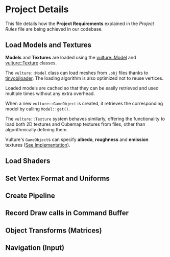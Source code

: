 # Project Details

This file details how the **Project Requirements** explained in the *Project Rules* file are being achieved in our codebase.

## Load Models and Textures

**Models** and **Textures** are loaded using the [vulture::Model](../ComputerGraphicsProject2023/src/vulture/renderer/Model.h) and [vulture::Texture](../ComputerGraphicsProject2023/src/vulture/renderer/Model.h) classes.

The `vulture::Model` class can load meshes from `.obj` files thanks to [tinyobjloader](https://github.com/tinyobjloader/tinyobjloader). The loading algorithm is also optimized not to reuse vertices.

Loaded models are cached so that they can be easily retrieved and used multiple times without any extra overhead.

When a new `vulture::GameObject` is created, it retrieves the corresponding model by calling `Model::get()`.

The `vulture::Texture` system behaves similarly, offering the functionality to load both 2D textures and Cubemap textures from files, other than algorithmically defining them.

Vulture's `GameObject`s can specify **albedo**, **roughness**  and **emission** textures ([See Implementation](../ComputerGraphicsProject2023/src/vulture/scene/GameObject.cpp)).

## Load Shaders

## Set Vertex Format and Uniforms

## Create Pipeline

## Record Draw calls in Command Buffer

## Object Transforms (Matrices)

## Navigation (Input)